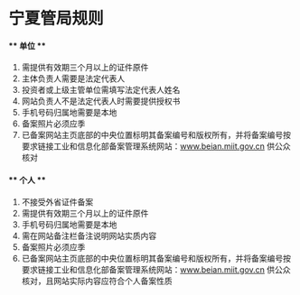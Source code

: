 

# 宁夏管局规则

<!-- tabs:start -->

#### ** 单位 **

1. 需提供有效期三个月以上的证件原件                                                                                                              
2. 主体负责人需要是法定代表人
3. 投资者或上级主管单位需填写法定代表人姓名                                                                                                                                               
4. 网站负责人不是法定代表人时需要提供授权书                                                                                                                                                                                                                                         
5. 手机号码归属地需要是本地                                                                                                                                    
6. 备案照片必须应季
7. 已备案网站主页底部的中央位置标明其备案编号和版权所有，并将备案编号按要求链接工业和信息化部备案管理系统网站：www.beian.miit.gov.cn 供公众核对 

#### ** 个人 **

1. 不接受外省证件备案                                                                                                             
2. 需提供有效期三个月以上的证件原件                                                                                                                       
3. 手机号码归属地需要是本地                                                                                                           
4. 需在网站备注栏备注说明网站实质内容                                                                                      
5. 备案照片必须应季                                                                                               
6. 已备案网站主页底部的中央位置标明其备案编号和版权所有，并将备案编号按要求链接工业和信息化部备案管理系统网站：www.beian.miit.gov.cn 供公众核对，且网站实际内容应符合个人备案性质 

<!-- tabs:end -->